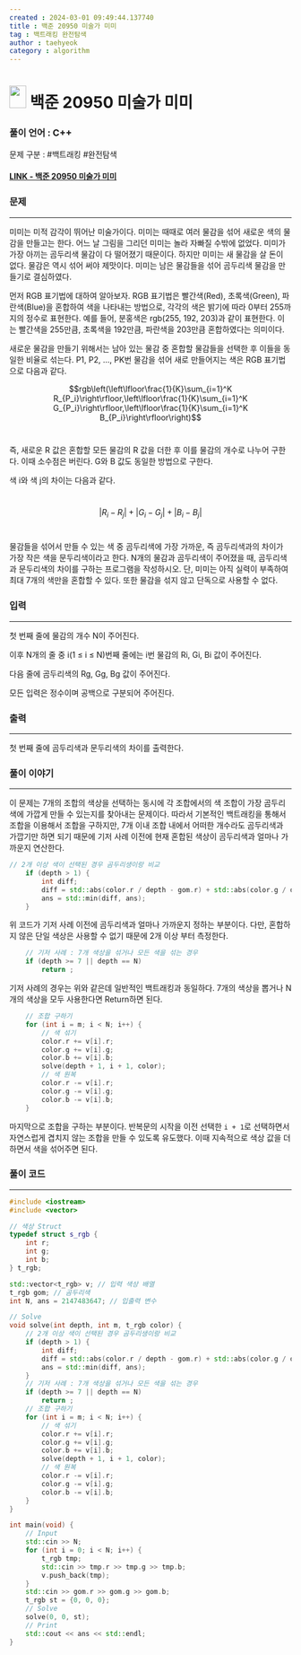 ```yaml
---
created : 2024-03-01 09:49:44.137740
title : 백준 20950 미술가 미미
tag : 백트래킹 완전탐색
author : taehyeok
category : algorithm
---
```

# <img src="https://d2gd6pc034wcta.cloudfront.net/tier/9.svg" width="30" height="40"> 백준 20950 미술가 미미


### 풀이 언어 : C++

문제 구분 : #백트래킹 #완전탐색
#### [LINK - 백준 20950 미술가 미미](https://www.acmicpc.net/problem/20950)

### 문제
<hr>

미미는 미적 감각이 뛰어난 미술가이다. 미미는 때때로 여러 물감을 섞어 새로운 색의 물감을 만들고는 한다. 어느 날 그림을 그리던 미미는 놀라 자빠질 수밖에 없었다. 미미가 가장 아끼는 곰두리색 물감이 다 떨어졌기 때문이다. 하지만 미미는 새 물감을 살 돈이 없다. 물감은 역시 섞어 써야 제맛이다. 미미는 남은 물감들을 섞어 곰두리색 물감을 만들기로 결심하였다.

먼저 RGB 표기법에 대하여 알아보자. RGB 표기법은 빨간색(Red), 초록색(Green), 파란색(Blue)을 혼합하여 색을 나타내는 방법으로, 각각의 색은 밝기에 따라 0부터 255까지의 정수로 표현한다. 예를 들어, 분홍색은 rgb(255, 192, 203)과 같이 표현한다. 이는 빨간색을 255만큼, 초록색을 192만큼, 파란색을 203만큼 혼합하였다는 의미이다.

새로운 물감을 만들기 위해서는 남아 있는 물감 중 혼합할 물감들을 선택한 후 이들을 동일한 비율로 섞는다. P1, P2, ..., PK번 물감을 섞어 새로 만들어지는 색은 RGB 표기법으로 다음과 같다.
 
$$rgb\left(\left\lfloor\frac{1}{K}\sum_{i=1}^K R_{P_i}\right\rfloor,\left\lfloor\frac{1}{K}\sum_{i=1}^K G_{P_i}\right\rfloor,\left\lfloor\frac{1}{K}\sum_{i=1}^K B_{P_i}\right\rfloor\right)$$ 

즉, 새로운 R 값은 혼합할 모든 물감의 R 값을 더한 후 이를 물감의 개수로 나누어 구한다. 이때 소수점은 버린다. G와 B 값도 동일한 방법으로 구한다.

색 i와 색 j의 차이는 다음과 같다.

 
$$|R_i-R_j|+|G_i-G_j|+|B_i-B_j|$$ 

물감들을 섞어서 만들 수 있는 색 중 곰두리색에 가장 가까운, 즉 곰두리색과의 차이가 가장 작은 색을 문두리색이라고 한다. N개의 물감과 곰두리색이 주어졌을 때, 곰두리색과 문두리색의 차이를 구하는 프로그램을 작성하시오. 단, 미미는 아직 실력이 부족하여 최대 7개의 색만을 혼합할 수 있다. 또한 물감을 섞지 않고 단독으로 사용할 수 없다.

### 입력
<hr>

첫 번째 줄에 물감의 개수 N이 주어진다.

이후 N개의 줄 중 i(1 ≤ i ≤ N)번째 줄에는 i번 물감의 Ri, Gi, Bi 값이 주어진다.

다음 줄에 곰두리색의 Rg, Gg, Bg 값이 주어진다.

모든 입력은 정수이며 공백으로 구분되어 주어진다.
### 출력
<hr>

첫 번째 줄에 곰두리색과 문두리색의 차이를 출력한다.
### 풀이 이야기
<hr>

이 문제는 7개의 조합의 색상을 선택하는 동시에 각 조합에서의 색 조합이 가장 곰두리색에 가깝게 만들 수 있는지를 찾아내는 문제이다. 따라서 기본적인 백트래킹을 통해서 조합을 이용해서 조합을 구하지만, 7개 이내 조합 내에서 어떠한 개수라도 곰두리색과 가깝기만 하면 되기 때문에 기저 사례 이전에 현재 혼합된 색상이 곰두리색과 얼마나 가까운지 연산한다.
```c++
// 2개 이상 색이 선택된 경우 곰두리생이랑 비교
    if (depth > 1) {
        int diff;
        diff = std::abs(color.r / depth - gom.r) + std::abs(color.g / depth - gom.g) + std::abs(color.b / depth - gom.b);
        ans = std::min(diff, ans);
    }
```
위 코드가 기저 사례 이전에 곰두리색과 얼마나 가까운지 정하는 부분이다. 다만, 혼합하지 않은 단일 색상은 사용할 수 없기 때문에 2개 이상 부터 측정한다.

```c++
    // 기저 사례 : 7개 색상을 섞거나 모든 색을 섞는 경우
    if (depth >= 7 || depth == N)
        return ;
```
기저 사례의 경우는 위와 같은데 일반적인 백트래킹과 동일하다. 7개의 색상을 뽑거나 N개의 색상을 모두 사용한다면 Return하면 된다.

```c++
    // 조합 구하기
    for (int i = m; i < N; i++) {
        // 색 섞기
        color.r += v[i].r;
        color.g += v[i].g;
        color.b += v[i].b;
        solve(depth + 1, i + 1, color);
        // 색 원복
        color.r -= v[i].r;
        color.g -= v[i].g;
        color.b -= v[i].b;
    }
```
마지막으로 조합을 구하는 부분이다. 반복문의 시작을 이전 선택한 `i + 1`로 선택하면서 자연스럽게 겹치지 않는 조합을 만들 수 있도록 유도했다. 이때 지속적으로 색상 값을 더하면서 색을 섞어주면 된다.

### 풀이 코드
<hr>

``` c++
#include <iostream>
#include <vector>

// 색상 Struct
typedef struct s_rgb {
    int r;
    int g;
    int b;
} t_rgb;

std::vector<t_rgb> v; // 입력 색상 배열
t_rgb gom; // 곰두리색
int N, ans = 2147483647; // 입출력 변수

// Solve
void solve(int depth, int m, t_rgb color) {
    // 2개 이상 색이 선택된 경우 곰두리생이랑 비교
    if (depth > 1) {
        int diff;
        diff = std::abs(color.r / depth - gom.r) + std::abs(color.g / depth - gom.g) + std::abs(color.b / depth - gom.b);
        ans = std::min(diff, ans);
    }
    // 기저 사례 : 7개 색상을 섞거나 모든 색을 섞는 경우
    if (depth >= 7 || depth == N)
        return ;
    // 조합 구하기
    for (int i = m; i < N; i++) {
        // 색 섞기
        color.r += v[i].r;
        color.g += v[i].g;
        color.b += v[i].b;
        solve(depth + 1, i + 1, color);
        // 색 원복
        color.r -= v[i].r;
        color.g -= v[i].g;
        color.b -= v[i].b;
    }
}

int main(void) {
    // Input
    std::cin >> N;
    for (int i = 0; i < N; i++) {
        t_rgb tmp;
        std::cin >> tmp.r >> tmp.g >> tmp.b;
        v.push_back(tmp);
    }
    std::cin >> gom.r >> gom.g >> gom.b;
    t_rgb st = {0, 0, 0};
    // Solve
    solve(0, 0, st);
    // Print
    std::cout << ans << std::endl;
}
```
